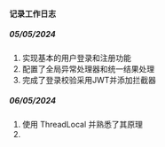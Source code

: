 #### 记录工作日志

##### 05/05/2024

1. 实现基本的用户登录和注册功能
2. 配置了全局异常处理器和统一结果处理
3. 完成了登录校验采用JWT并添加拦截器


##### 06/05/2024

1. 使用 ThreadLocal 并熟悉了其原理
2. 
   